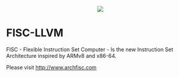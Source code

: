 <p align="center"><a href="http://www.archfisc.com/"><img src="http://www.archfisc.com/assets/fisc_logo_llvm_resized.jpg"></a></p>

# FISC-LLVM 
FISC - Flexible Instruction Set Computer - Is the new Instruction Set Architecture inspired by ARMv8 and x86-64.

Please visit http://www.archfisc.com
